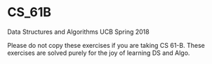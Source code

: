 # CS_61B
Data Structures and Algorithms UCB Spring 2018

Please do not copy these exercises if you are taking CS 61-B. These exercises are solved purely for the joy of learning DS and Algo. 
